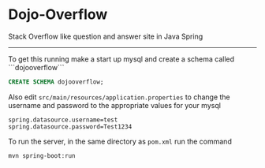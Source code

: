 # Dojo-Overflow
Stack Overflow like question and answer site in Java Spring

<hr>
To get this running make a start up mysql and create a schema called ```dojooverflow```

```sql
CREATE SCHEMA dojooverflow;
```

Also edit ```src/main/resources/application.properties``` to change the username and password to the appropriate values for your mysql

```
spring.datasource.username=test
spring.datasource.password=Test1234
```

To run the server, in the same directory as ```pom.xml``` run the command

```bash
mvn spring-boot:run
```
